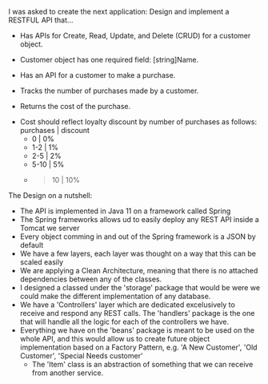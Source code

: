 I was asked to create the next application:
Design and implement a RESTFUL API that…
- Has APIs for Create, Read, Update, and Delete (CRUD) for a customer object.
- Customer object has one required field: [string]Name.
 
- Has an API for a customer to make a purchase.
- Tracks the number of purchases made by a customer.
- Returns the cost of the purchase.
 * Cost should reflect loyalty discount by number of purchases as follows:
	purchases          | discount
	- 0                | 0%
	- 1-2              | 1%
	- 2-5              | 2%
	- 5-10             | 5%
	- >10              | 10%

The Design on a nutshell:
- The API is implemented in Java 11 on a framework called Spring
- The Spring frameworks allows ud to easily deploy any REST API inside a Tomcat we server 
- Every object comming in and out of the Spring framework is a JSON by default
- We have a few layers, each layer was thought on a way that this can be scaled easily
- We are applying a Clean Architecture, meaning that there is no attached dependencies between any of the classes.
- I designed a classed under the 'storage' package that would be were we could make the different implementation of any database.
- We have a 'Controllers' layer which are dedicated excelusively to receive and respond any REST calls. The 'handlers' package is the one that will handle all the logic for each of the controllers we have.
- Everything we have on the 'beans' package is meant to be used on the whole API, and this would allow us to create future object implementation based on a Factory Pattern, e.g. 'A New Customer', 'Old Customer', 'Special Needs customer'
    * The 'Item' class is an abstraction of something that we can receive from another service.